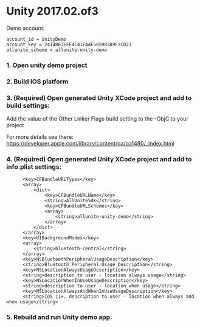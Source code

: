 Unity 2017.02.of3
===============================

Demo account:
```
account_id = UnityDemo
account_key = 2414863EEE4C41EAAE505983A9F2CD23
allunite_scheme = allunite-unity-demo
```

### 1. Open unity demo project

### 2. Build IOS platform

### 3. (Required) Open generated Unity XCode project and add to build settings:

Add the value of the Other Linker Flags build setting to the -ObjC to your project

For more details see there: https://developer.apple.com/library/content/qa/qa1490/_index.html

### 4. (Required) Open generated Unity XCode project and add to info.plist settings:
```
      <key>CFBundleURLTypes</key>
      <array>
          <dict>
              <key>CFBundleURLName</key>
              <string>AllUniteSdk</string>
              <key>CFBundleURLSchemes</key>
              <array>
                  <string>allunite-unity-demo</string>
              </array>
          </dict>
      </array>
      <key>UIBackgroundModes</key>
      <array>
          <string>bluetooth-central</string>
      </array>
      <key>NSBluetoothPeripheralUsageDescription</key>
      <string>Bluetooth Peripheral Usage Description</string>
      <key>NSLocationAlwaysUsageDescription</key>
      <string>description to user - location always usage</string>
      <key>NSLocationWhenInUseUsageDescription</key>
      <string>description to user - location when usage</string>
      <key>NSLocationAlwaysAndWhenInUseUsageDescription</key>
      <string>IOS 11+. description to user - location when always and when usage</string>
```
### 5. Rebuild and run Unity demo app.
